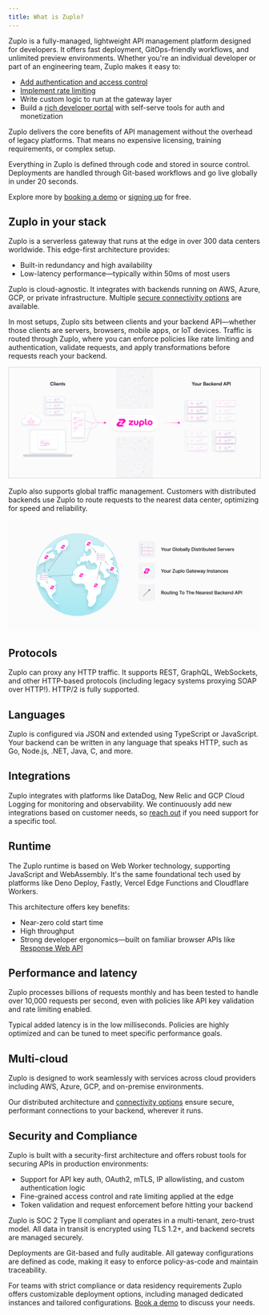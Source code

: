 ```yaml
---
title: What is Zuplo?
---
```


Zuplo is a fully-managed, lightweight API management platform designed for developers. It offers fast deployment, GitOps-friendly workflows, and unlimited preview environments. Whether you're an individual developer or part of an engineering team, Zuplo makes it easy to:

- [Add authentication and access control](./step-3-add-api-key-auth.md)
- [Implement rate limiting](./step-2-add-rate-limiting.md)
- Write custom logic to run at the gateway layer
- Build a [rich developer portal](./developer-portal.md) with self-serve tools for auth and monetization

Zuplo delivers the core benefits of API management without the overhead of legacy platforms. That means no expensive licensing, training requirements, or complex setup.

Everything in Zuplo is defined through code and stored in source control. Deployments are handled through Git-based workflows and go live globally in under 20 seconds.

Explore more by [booking a demo](https://zuplo.com/meeting?utm_source=docs) or [signing up](https://portal.zuplo.com/signup?utm_source=docs) for free.

## Zuplo in your stack

Zuplo is a serverless gateway that runs at the edge in over 300 data centers worldwide. This edge-first architecture provides:

- Built-in redundancy and high availability
- Low-latency performance—typically within 50ms of most users

Zuplo is cloud-agnostic. It integrates with backends running on AWS, Azure, GCP, or private infrastructure. Multiple [secure connectivity options](./securing-your-backend) are available.

In most setups, Zuplo sits between clients and your backend API—whether those clients are servers, browsers, mobile apps, or IoT devices. Traffic is routed through Zuplo, where you can enforce policies like rate limiting and authentication, validate requests, and apply transformations before requests reach your backend.

![Zuplo Architecture](../../public/media/what-is-zuplo/zuplo-connect-light.png)

Zuplo also supports global traffic management. Customers with distributed backends use Zuplo to route requests to the nearest data center, optimizing for speed and reliability.

![Global distribution with Zuplo](../../public/media/what-is-zuplo/zuplo-distributed-light.png)

## Protocols

Zuplo can proxy any HTTP traffic. It supports REST, GraphQL, WebSockets, and other HTTP-based protocols (including legacy systems proxying SOAP over HTTP!). HTTP/2 is fully supported.

## Languages

Zuplo is configured via JSON and extended using TypeScript or JavaScript. Your backend can be written in any language that speaks HTTP, such as Go, Node.js, .NET, Java, C, and more.

## Integrations

Zuplo integrates with platforms like DataDog, New Relic and GCP Cloud Logging for monitoring and observability. We continuously add new integrations based on customer needs, so [reach out](https://zuplo.com/docs/articles/support) if you need support for a specific tool.

## Runtime

The Zuplo runtime is based on Web Worker technology, supporting JavaScript and WebAssembly. It's the same foundational tech used by platforms like Deno Deploy, Fastly, Vercel Edge Functions and Cloudflare Workers.

This architecture offers key benefits:

- Near-zero cold start time
- High throughput
- Strong developer ergonomics—built on familiar browser APIs like [Response Web API](https://developer.mozilla.org/en-US/docs/Web/API/Response)

## Performance and latency

Zuplo processes billions of requests monthly and has been tested to handle over 10,000 requests per second, even with policies like API key validation and rate limiting enabled.

Typical added latency is in the low milliseconds. Policies are highly optimized and can be tuned to meet specific performance goals.

## Multi-cloud

Zuplo is designed to work seamlessly with services across cloud providers including AWS, Azure, GCP, and on-premise environments. 

Our distributed architecture and [connectivity options](./securing-your-backend.md) ensure secure, performant connections to your backend, wherever it runs.

## Security and Compliance

Zuplo is built with a security-first architecture and offers robust tools for securing APIs in production environments:

- Support for API key auth, OAuth2, mTLS, IP allowlisting, and custom authentication logic
- Fine-grained access control and rate limiting applied at the edge
- Token validation and request enforcement before hitting your backend

Zuplo is SOC 2 Type II compliant and operates in a multi-tenant, zero-trust model. All data in transit is encrypted using TLS 1.2+, and backend secrets are managed securely.

Deployments are Git-based and fully auditable. All gateway configurations are defined as code, making it easy to enforce policy-as-code and maintain traceability.

For teams with strict compliance or data residency requirements Zuplo offers customizable deployment options, including managed dedicated instances and tailored configurations. [Book a demo](https://calendly.com/zuplo-api/api-discussion) to discuss your needs.
